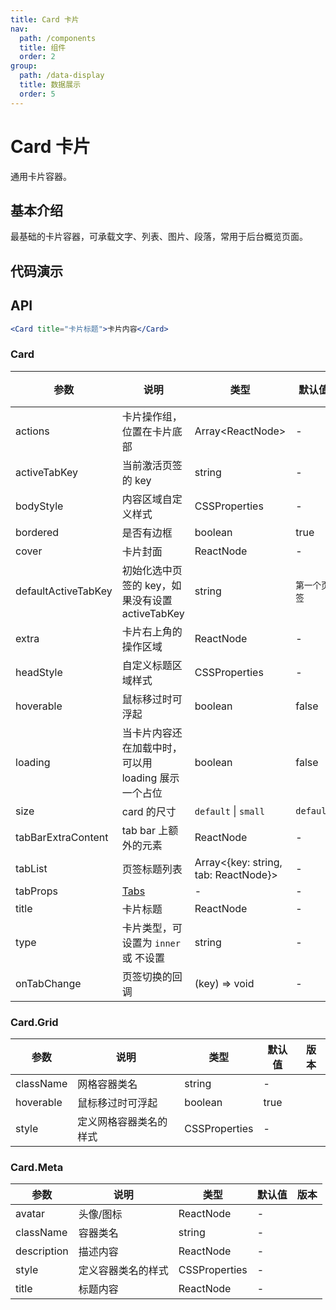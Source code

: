```yaml
---
title: Card 卡片
nav:
  path: /components
  title: 组件
  order: 2
group:
  path: /data-display
  title: 数据展示
  order: 5
---
```


# Card 卡片

通用卡片容器。

## 基本介绍

最基础的卡片容器，可承载文字、列表、图片、段落，常用于后台概览页面。

## 代码演示

<code src="demos/data-display/card/basic.tsx" title="典型卡片" desc="包含标题、内容、操作区域。"></code>

<code src="demos/data-display/card/border-less.tsx" title="无边框" desc="在灰色背景上使用无边框的卡片。"></code>

<code src="demos/data-display/card/simple.tsx" title="简洁卡片" desc="只包含内容区域。"></code>

<code src="demos/data-display/card/flexible-content.tsx" title="更灵活的内容展示" desc="可以利用 `Card.Meta` 支持更灵活的内容。"></code>

<code src="demos/data-display/card/in-column.tsx" title="栅格卡片" desc="在系统概览页面常常和栅格进行配合。"></code>

<code src="demos/data-display/card/loading.tsx" title="预加载的卡片" desc="数据读入前会有文本块样式。"></code>

<code src="demos/data-display/card/grid-card.tsx" title="网格型内嵌卡片" desc="一种常见的卡片内容区隔模式。"></code>

<code src="demos/data-display/card/inner.tsx" title="内部卡片" desc="可以放在普通卡片内部，展示多层级结构的信息。"></code>

<code src="demos/data-display/card/tabs.tsx" title="带页签的卡片" desc="可承载更多内容。"></code>

<code src="demos/data-display/card/meta.tsx" title="支持更多内容配置" desc="一种支持封面、头像、标题和描述信息的卡片。"></code>

## API

```jsx | pure
<Card title="卡片标题">卡片内容</Card>
```

### Card

| 参数                | 说明                                                | 类型                                    | 默认值       | 版本 |
| ------------------- | --------------------------------------------------- | --------------------------------------- | ------------ | ---- |
| actions             | 卡片操作组，位置在卡片底部                          | Array&lt;ReactNode>                     | -            |      |
| activeTabKey        | 当前激活页签的 key                                  | string                                  | -            |      |
| bodyStyle           | 内容区域自定义样式                                  | CSSProperties                           | -            |      |
| bordered            | 是否有边框                                          | boolean                                 | true         |      |
| cover               | 卡片封面                                            | ReactNode                               | -            |      |
| defaultActiveTabKey | 初始化选中页签的 key，如果没有设置 activeTabKey     | string                                  | `第一个页签` |      |
| extra               | 卡片右上角的操作区域                                | ReactNode                               | -            |      |
| headStyle           | 自定义标题区域样式                                  | CSSProperties                           | -            |      |
| hoverable           | 鼠标移过时可浮起                                    | boolean                                 | false        |      |
| loading             | 当卡片内容还在加载中时，可以用 loading 展示一个占位 | boolean                                 | false        |      |
| size                | card 的尺寸                                         | `default` \| `small`                    | `default`    |      |
| tabBarExtraContent  | tab bar 上额外的元素                                | ReactNode                               | -            |      |
| tabList             | 页签标题列表                                        | Array&lt;{key: string, tab: ReactNode}> | -            |      |
| tabProps            | [Tabs](/components/tabs/#Tabs)                      | -                                       | -            |      |
| title               | 卡片标题                                            | ReactNode                               | -            |      |
| type                | 卡片类型，可设置为 `inner` 或 不设置                | string                                  | -            |      |
| onTabChange         | 页签切换的回调                                      | (key) => void                           | -            |      |

### Card.Grid

| 参数      | 说明                   | 类型          | 默认值 | 版本 |
| --------- | ---------------------- | ------------- | ------ | ---- |
| className | 网格容器类名           | string        | -      |      |
| hoverable | 鼠标移过时可浮起       | boolean       | true   |      |
| style     | 定义网格容器类名的样式 | CSSProperties | -      |      |

### Card.Meta

| 参数        | 说明               | 类型          | 默认值 | 版本 |
| ----------- | ------------------ | ------------- | ------ | ---- |
| avatar      | 头像/图标          | ReactNode     | -      |      |
| className   | 容器类名           | string        | -      |      |
| description | 描述内容           | ReactNode     | -      |      |
| style       | 定义容器类名的样式 | CSSProperties | -      |      |
| title       | 标题内容           | ReactNode     | -      |      |
